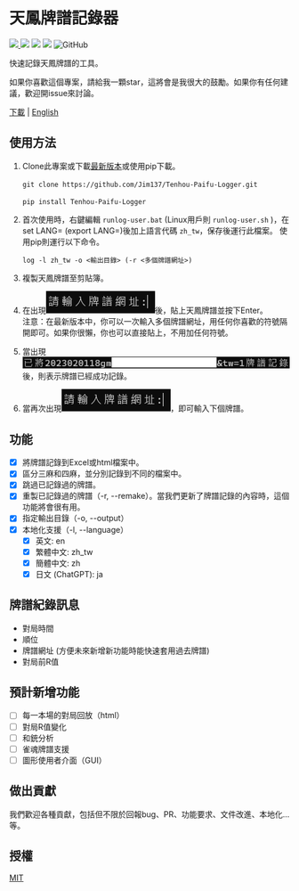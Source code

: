 # 天鳳牌譜記錄器

[<img src="https://img.shields.io/pypi/v/Tenhou-Paifu-Logger?style=plastic"> <img src="https://img.shields.io/pypi/wheel/Tenhou-Paifu-Logger?style=plastic">](https://pypi.org/project/Tenhou-Paifu-Logger/) [<img src="https://img.shields.io/github/stars/Jim137/Tenhou-Paifu-Logger?style=plastic">](https://github.com/Jim137/Tenhou-Paifu-Logger/) [<img src="https://img.shields.io/github/downloads/Jim137/Tenhou-Paifu-Logger/total?style=plastic">](https://github.com/Jim137/Tenhou-Paifu-Logger/releases) ![GitHub](https://img.shields.io/github/license/Jim137/Tenhou-Paifu-Logger?style=plastic)

快速記錄天鳳牌譜的工具。

如果你喜歡這個專案，請給我一顆star，這將會是我很大的鼓勵。如果你有任何建議，歡迎開issue來討論。

[下載](https://github.com/Jim137/Tenhou-Paifu-Logger/releases/latest) | [English](https://github.com/Jim137/Tenhou-Paifu-Logger/blob/master/README.md)
## 使用方法

1. Clone此專案或下載[最新版本](https://github.com/Jim137/Tenhou-Paifu-Logger/releases/latest)或使用pip下載。
   
    `git clone https://github.com/Jim137/Tenhou-Paifu-Logger.git`

    `pip install Tenhou-Paifu-Logger`
    
2. 首次使用時，右鍵編輯 `runlog-user.bat` (Linux用戶則 `runlog-user.sh` )，在set LANG= (export LANG=)後加上語言代碼 `zh_tw`，保存後運行此檔案。
  使用pip則運行以下命令。

    `log -l zh_tw -o <輸出目錄> (-r <多個牌譜網址>)`

3. 複製天鳳牌譜至剪貼簿。
4. 在出現![1675260159266](image/README_zh/1675260159266.png)後，貼上天鳳牌譜並按下Enter。\
注意：在最新版本中，你可以一次輸入多個牌譜網址，用任何你喜歡的符號隔開即可。如果你很懶，你也可以直接貼上，不用加任何符號。
5. 當出現![1675260331020](image/README_zh/1675260331020.png)後，則表示牌譜已經成功記錄。
6. 當再次出現![1675260159266](image/README_zh/1675260159266.png)，即可輸入下個牌譜。

## 功能
* [x] 將牌譜記錄到Excel或html檔案中。
* [x] 區分三麻和四麻，並分別記錄到不同的檔案中。
* [x] 跳過已記錄過的牌譜。
* [x] 重製已記錄過的牌譜（-r, --remake）。當我們更新了牌譜記錄的內容時，這個功能將會很有用。
* [x] 指定輸出目錄（-o, --output）
* [x] 本地化支援（-l, --language）
  * [x] 英文: en
  * [x] 繁體中文: zh_tw
  * [x] 簡體中文: zh
  * [x] 日文 (ChatGPT): ja

## 牌譜紀錄訊息

* 對局時間
* 順位
* 牌譜網址 (方便未來新增新功能時能快速套用過去牌譜)
* 對局前R值

## 預計新增功能

* [ ] 每一本場的對局回放（html）
* [ ] 對局R值變化
* [ ] 和銃分析
* [ ] 雀魂牌譜支援
* [ ] 圖形使用者介面（GUI）

## 做出貢獻
我們歡迎各種貢獻，包括但不限於回報bug、PR、功能要求、文件改進、本地化...等。

## 授權
[MIT](LICENSE)
